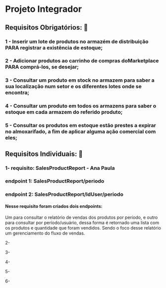 # Projeto Integrador

## Requisitos Obrigatórios: 📝
### 1 - Inserir um lote de produtos no armazém de distribuição PARA registrar a existência de estoque;

### 2 - Adicionar produtos ao carrinho de compras doMarketplace PARA comprá-los, se desejar;

### 3 - Consultar um produto em stock no armazem para saber a sua localização num setor e os diferentes lotes onde se encontra;

### 4 - Consultar um produto em todos os armazens para saber o estoque em cada armazem do referido produto;

### 5 - Consultar os produtos em estoque estão prestes a expirar no almoxarifado, a fim de aplicar alguma ação comercial com eles;

## Requisitos Individuais: 📝

### 1- requisito: SalesProductReport - Ana Paula

### endpoint 1: SalesProductReport/periodo

### endpoint 2: SalesProductReport/IdUser/periodo

#### Nesse requisito foram criados dois endpoints:

Um para consultar o relatório de vendas dos produtos por período, e outro para consultar por período/usuário, dessa forma é retornado  uma lista com os produtos e quantidade que foram vendidos.
Sendo o foco desse relatório um gerenciamento do fluxo de vendas.

2-

3-

4-

5-

6-



